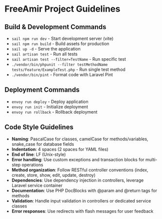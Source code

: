 # FreeAmir Project Guidelines

## Build & Development Commands
- `sail npm run dev` - Start development server (vite)
- `sail npm run build` - Build assets for production
- `sail up -d` - Serve the application
- `sail artisan test` - Run all tests
- `sail artisan test --filter=TestName` - Run specific test
- `./vendor/bin/phpunit --filter testMethodName tests/Feature/ExampleTest.php` - Run single test method
- `./vendor/bin/pint` - Format code with Laravel Pint

## Deployment Commands
- `envoy run deploy` - Deploy application
- `envoy run init` - Initialize deployment
- `envoy run rollback` - Rollback deployment

## Code Style Guidelines
- **Naming**: PascalCase for classes, camelCase for methods/variables, snake_case for database fields
- **Indentation**: 4 spaces (2 spaces for YAML files)
- **End of line**: LF (Unix-style)
- **Error handling**: Use custom exceptions and transaction blocks for multi-step operations
- **Method organization**: Follow RESTful controller conventions (index, create, store, show, edit, update, destroy)
- **Dependencies**: Use dependency injection in controllers, leverage Laravel service container
- **Documentation**: Use PHP DocBlocks with @param and @return tags for methods
- **Validation**: Handle input validation in controllers or dedicated service classes
- **Error responses**: Use redirects with flash messages for user feedback